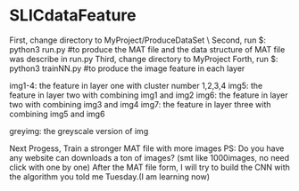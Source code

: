 # SLICdataFeature
First, change directory to MyProject/ProduceDataSet  \\
Second, run $: python3 run.py #to produce the MAT file and the data structure of MAT file was describe in run.py
Third, change directory to MyProject
Forth, run $: python3 trainNN.py #to produce the image feature in each layer

img1-4: the feature in layer one with cluster number 1,2,3,4
img5: the feature in layer two with combining img1 and img2
img6: the feature in layer two with combining img3 and img4
img7: the feature in layer three with combining img5 and img6

greyimg: the greyscale version of img




Next Progess, Train a stronger MAT file with more images
PS: Do you have any website can downloads a ton of images? (smt like 1000images, no need click with one by one)
After the MAT file form, I will try to build the CNN with the algorithm you told me Tuesday.(I am learning now)
